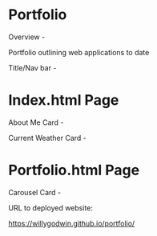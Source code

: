 # Portfolio
Overview -

Portfolio outlining web applications to date


Title/Nav bar -

# Index.html Page

About Me Card -



Current Weather Card -


# Portfolio.html Page

Carousel Card -



URL to deployed website:

https://willygodwin.github.io/portfolio/
